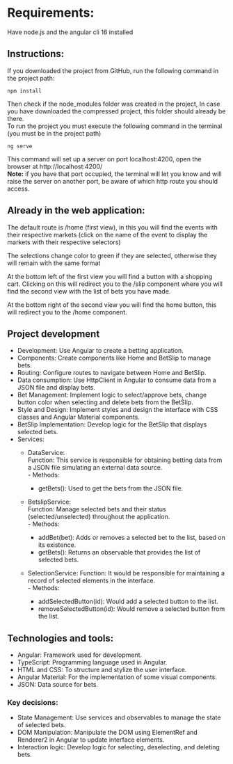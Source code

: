 # Requirements:
Have node.js and the angular cli 16 installed  
## Instructions:
If you downloaded the project from GitHub, run the following command in the project path:

    npm install

Then check if the node_modules folder was created in the project,
In case you have downloaded the compressed project, this folder should already be there.  
To run the project you must execute the following command in the terminal (you must be in the project path)  

    ng serve  

This command will set up a server on port localhost:4200,
open the browser at http://localhost:4200/  
**Note:** if you have that port occupied, the terminal will let you know and will raise the server on another port, be aware of which http route you should access.  

## Already in the web application:  
The default route is /home (first view), in this you will find the events with their respective markets (click on the name of the event to display the markets with their respective selectors)  

The selections change color to green if they are selected, otherwise they will remain with the same format  

At the bottom left of the first view you will find a button with a shopping cart. Clicking on this will redirect you to the /slip component where you will find the second view with the list of bets you have made.  

At the bottom right of the second view you will find the home button, this will redirect you to the /home component.  

## Project development  
- Development: Use Angular to create a betting application.
- Components: Create components like Home and BetSlip to manage bets.
- Routing: Configure routes to navigate between Home and BetSlip.
- Data consumption: Use HttpClient in Angular to consume data from a JSON file and display bets.
- Bet Management: Implement logic to select/approve bets, change button color when selecting and delete bets from the BetSlip.
- Style and Design: Implement styles and design the interface with CSS classes and Angular Material components.
- BetSlip Implementation: Develop logic for the BetSlip that displays selected bets.
- Services:  
     - DataService:  
     Function: This service is responsible for obtaining betting data from a JSON file simulating an external data source.  
      - Methods:  
          - getBets(): Used to get the bets from the JSON file.  
    
     - BetslipService:  
     Function: Manage selected bets and their status (selected/unselected) throughout the application.  
      - Methods:  
          - addBet(bet): Adds or removes a selected bet to the list, based on its existence.  
          - getBets(): Returns an observable that provides the list of selected bets.
    
     - SelectionService:
     Function: It would be responsible for maintaining a record of selected elements in the interface.  
      - Methods:  
         - addSelectedButton(id): Would add a selected button to the list.    
         - removeSelectedButton(id): Would remove a selected button from the list.

## Technologies and tools:  

- Angular: Framework used for development.  
- TypeScript: Programming language used in Angular.  
- HTML and CSS: To structure and stylize the user interface.  
- Angular Material: For the implementation of some visual components.  
- JSON: Data source for bets.  

### Key decisions:

- State Management: Use services and observables to manage the state of selected bets.  
- DOM Manipulation: Manipulate the DOM using ElementRef and Renderer2 in Angular to update interface elements.  
- Interaction logic: Develop logic for selecting, deselecting, and deleting bets.